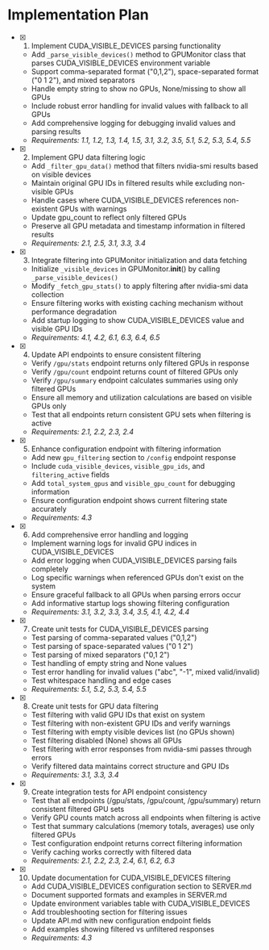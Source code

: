 # Implementation Plan

- [x] 1. Implement CUDA_VISIBLE_DEVICES parsing functionality
  - Add `_parse_visible_devices()` method to GPUMonitor class that parses CUDA_VISIBLE_DEVICES environment variable
  - Support comma-separated format ("0,1,2"), space-separated format ("0 1 2"), and mixed separators
  - Handle empty string to show no GPUs, None/missing to show all GPUs
  - Include robust error handling for invalid values with fallback to all GPUs
  - Add comprehensive logging for debugging invalid values and parsing results
  - _Requirements: 1.1, 1.2, 1.3, 1.4, 1.5, 3.1, 3.2, 3.5, 5.1, 5.2, 5.3, 5.4, 5.5_

- [x] 2. Implement GPU data filtering logic
  - Add `_filter_gpu_data()` method that filters nvidia-smi results based on visible devices
  - Maintain original GPU IDs in filtered results while excluding non-visible GPUs
  - Handle cases where CUDA_VISIBLE_DEVICES references non-existent GPUs with warnings
  - Update gpu_count to reflect only filtered GPUs
  - Preserve all GPU metadata and timestamp information in filtered results
  - _Requirements: 2.1, 2.5, 3.1, 3.3, 3.4_

- [x] 3. Integrate filtering into GPUMonitor initialization and data fetching
  - Initialize `_visible_devices` in GPUMonitor.__init__() by calling `_parse_visible_devices()`
  - Modify `_fetch_gpu_stats()` to apply filtering after nvidia-smi data collection
  - Ensure filtering works with existing caching mechanism without performance degradation
  - Add startup logging to show CUDA_VISIBLE_DEVICES value and visible GPU IDs
  - _Requirements: 4.1, 4.2, 6.1, 6.3, 6.4, 6.5_

- [x] 4. Update API endpoints to ensure consistent filtering
  - Verify `/gpu/stats` endpoint returns only filtered GPUs in response
  - Verify `/gpu/count` endpoint returns count of filtered GPUs only
  - Verify `/gpu/summary` endpoint calculates summaries using only filtered GPUs
  - Ensure all memory and utilization calculations are based on visible GPUs only
  - Test that all endpoints return consistent GPU sets when filtering is active
  - _Requirements: 2.1, 2.2, 2.3, 2.4_

- [x] 5. Enhance configuration endpoint with filtering information
  - Add new `gpu_filtering` section to `/config` endpoint response
  - Include `cuda_visible_devices`, `visible_gpu_ids`, and `filtering_active` fields
  - Add `total_system_gpus` and `visible_gpu_count` for debugging information
  - Ensure configuration endpoint shows current filtering state accurately
  - _Requirements: 4.3_

- [x] 6. Add comprehensive error handling and logging
  - Implement warning logs for invalid GPU indices in CUDA_VISIBLE_DEVICES
  - Add error logging when CUDA_VISIBLE_DEVICES parsing fails completely
  - Log specific warnings when referenced GPUs don't exist on the system
  - Ensure graceful fallback to all GPUs when parsing errors occur
  - Add informative startup logs showing filtering configuration
  - _Requirements: 3.1, 3.2, 3.3, 3.4, 3.5, 4.1, 4.2, 4.4_

- [x] 7. Create unit tests for CUDA_VISIBLE_DEVICES parsing
  - Test parsing of comma-separated values ("0,1,2")
  - Test parsing of space-separated values ("0 1 2")
  - Test parsing of mixed separators ("0,1 2")
  - Test handling of empty string and None values
  - Test error handling for invalid values ("abc", "-1", mixed valid/invalid)
  - Test whitespace handling and edge cases
  - _Requirements: 5.1, 5.2, 5.3, 5.4, 5.5_

- [x] 8. Create unit tests for GPU data filtering
  - Test filtering with valid GPU IDs that exist on system
  - Test filtering with non-existent GPU IDs and verify warnings
  - Test filtering with empty visible devices list (no GPUs shown)
  - Test filtering disabled (None) shows all GPUs
  - Test filtering with error responses from nvidia-smi passes through errors
  - Verify filtered data maintains correct structure and GPU IDs
  - _Requirements: 3.1, 3.3, 3.4_

- [x] 9. Create integration tests for API endpoint consistency
  - Test that all endpoints (/gpu/stats, /gpu/count, /gpu/summary) return consistent filtered GPU sets
  - Verify GPU counts match across all endpoints when filtering is active
  - Test that summary calculations (memory totals, averages) use only filtered GPUs
  - Test configuration endpoint returns correct filtering information
  - Verify caching works correctly with filtered data
  - _Requirements: 2.1, 2.2, 2.3, 2.4, 6.1, 6.2, 6.3_

- [x] 10. Update documentation for CUDA_VISIBLE_DEVICES filtering
  - Add CUDA_VISIBLE_DEVICES configuration section to SERVER.md
  - Document supported formats and examples in SERVER.md
  - Update environment variables table with CUDA_VISIBLE_DEVICES
  - Add troubleshooting section for filtering issues
  - Update API.md with new configuration endpoint fields
  - Add examples showing filtered vs unfiltered responses
  - _Requirements: 4.3_